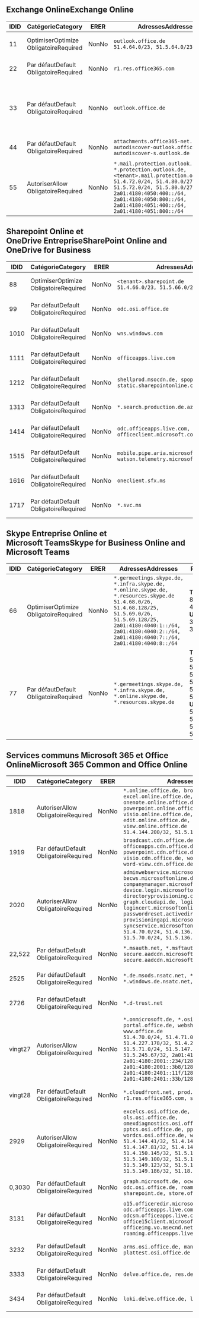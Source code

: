 <!--THIS FILE IS AUTOMATICALLY GENERATED. MANUAL CHANGES WILL BE OVERWRITTEN.-->
<!--Please contact the Office 365 Endpoints team with any questions.-->
<!--Germany endpoints version 2019062800-->
<!--File generated 2019-06-28 11:00:15.7010-->

## <a name="exchange-online"></a><span data-ttu-id="d9ba6-101">Exchange Online</span><span class="sxs-lookup"><span data-stu-id="d9ba6-101">Exchange Online</span></span>

<span data-ttu-id="d9ba6-102">ID</span><span class="sxs-lookup"><span data-stu-id="d9ba6-102">ID</span></span> | <span data-ttu-id="d9ba6-103">Catégorie</span><span class="sxs-lookup"><span data-stu-id="d9ba6-103">Category</span></span> | <span data-ttu-id="d9ba6-104">ER</span><span class="sxs-lookup"><span data-stu-id="d9ba6-104">ER</span></span> | <span data-ttu-id="d9ba6-105">Adresses</span><span class="sxs-lookup"><span data-stu-id="d9ba6-105">Addresses</span></span> | <span data-ttu-id="d9ba6-106">Ports</span><span class="sxs-lookup"><span data-stu-id="d9ba6-106">Ports</span></span>
-- | -------------------- | -- | ------------------------------------------------------------------------------------------------------------------------------------------------------------------------------------------------------------------------------------------------------------ | -------------------------------
<span data-ttu-id="d9ba6-107">1</span><span class="sxs-lookup"><span data-stu-id="d9ba6-107">1</span></span> | <span data-ttu-id="d9ba6-108">Optimiser</span><span class="sxs-lookup"><span data-stu-id="d9ba6-108">Optimize</span></span><BR><span data-ttu-id="d9ba6-109">Obligatoire</span><span class="sxs-lookup"><span data-stu-id="d9ba6-109">Required</span></span> | <span data-ttu-id="d9ba6-110">Non</span><span class="sxs-lookup"><span data-stu-id="d9ba6-110">No</span></span> | `outlook.office.de`<BR>`51.4.64.0/23, 51.5.64.0/23` | <span data-ttu-id="d9ba6-111">**TCP :** 443, 80</span><span class="sxs-lookup"><span data-stu-id="d9ba6-111">**TCP:** 443, 80</span></span>
<span data-ttu-id="d9ba6-112">2</span><span class="sxs-lookup"><span data-stu-id="d9ba6-112">2</span></span> | <span data-ttu-id="d9ba6-113">Par défaut</span><span class="sxs-lookup"><span data-stu-id="d9ba6-113">Default</span></span><BR><span data-ttu-id="d9ba6-114">Obligatoire</span><span class="sxs-lookup"><span data-stu-id="d9ba6-114">Required</span></span> | <span data-ttu-id="d9ba6-115">Non</span><span class="sxs-lookup"><span data-stu-id="d9ba6-115">No</span></span> | `r1.res.office365.com` | <span data-ttu-id="d9ba6-116">**TCP :** 443, 80</span><span class="sxs-lookup"><span data-stu-id="d9ba6-116">**TCP:** 443, 80</span></span>
<span data-ttu-id="d9ba6-117">3</span><span class="sxs-lookup"><span data-stu-id="d9ba6-117">3</span></span> | <span data-ttu-id="d9ba6-118">Par défaut</span><span class="sxs-lookup"><span data-stu-id="d9ba6-118">Default</span></span><BR><span data-ttu-id="d9ba6-119">Obligatoire</span><span class="sxs-lookup"><span data-stu-id="d9ba6-119">Required</span></span> | <span data-ttu-id="d9ba6-120">Non</span><span class="sxs-lookup"><span data-stu-id="d9ba6-120">No</span></span> | `outlook.office.de` | <span data-ttu-id="d9ba6-121">**TCP :** 143, 25, 587, 993, 995</span><span class="sxs-lookup"><span data-stu-id="d9ba6-121">**TCP:** 143, 25, 587, 993, 995</span></span>
<span data-ttu-id="d9ba6-122">4</span><span class="sxs-lookup"><span data-stu-id="d9ba6-122">4</span></span> | <span data-ttu-id="d9ba6-123">Par défaut</span><span class="sxs-lookup"><span data-stu-id="d9ba6-123">Default</span></span><BR><span data-ttu-id="d9ba6-124">Obligatoire</span><span class="sxs-lookup"><span data-stu-id="d9ba6-124">Required</span></span> | <span data-ttu-id="d9ba6-125">Non</span><span class="sxs-lookup"><span data-stu-id="d9ba6-125">No</span></span> | `attachments.office365-net.de, autodiscover-outlook.office.de, autodiscover-s.outlook.de` | <span data-ttu-id="d9ba6-126">**TCP :** 443, 80</span><span class="sxs-lookup"><span data-stu-id="d9ba6-126">**TCP:** 443, 80</span></span>
<span data-ttu-id="d9ba6-127">5</span><span class="sxs-lookup"><span data-stu-id="d9ba6-127">5</span></span> | <span data-ttu-id="d9ba6-128">Autoriser</span><span class="sxs-lookup"><span data-stu-id="d9ba6-128">Allow</span></span><BR><span data-ttu-id="d9ba6-129">Obligatoire</span><span class="sxs-lookup"><span data-stu-id="d9ba6-129">Required</span></span> | <span data-ttu-id="d9ba6-130">Non</span><span class="sxs-lookup"><span data-stu-id="d9ba6-130">No</span></span> | `*.mail.protection.outlook.de, *.protection.outlook.de, <tenant>.mail.protection.outlook.de`<BR>`51.4.72.0/24, 51.4.80.0/27, 51.5.72.0/24, 51.5.80.0/27, 2a01:4180:4050:400::/64, 2a01:4180:4050:800::/64, 2a01:4180:4051:400::/64, 2a01:4180:4051:800::/64` | <span data-ttu-id="d9ba6-131">**TCP :** 25, 443</span><span class="sxs-lookup"><span data-stu-id="d9ba6-131">**TCP:** 25, 443</span></span>

## <a name="sharepoint-online-and-onedrive-for-business"></a><span data-ttu-id="d9ba6-132">Sharepoint Online et OneDrive Entreprise</span><span class="sxs-lookup"><span data-stu-id="d9ba6-132">SharePoint Online and OneDrive for Business</span></span>

<span data-ttu-id="d9ba6-133">ID</span><span class="sxs-lookup"><span data-stu-id="d9ba6-133">ID</span></span> | <span data-ttu-id="d9ba6-134">Catégorie</span><span class="sxs-lookup"><span data-stu-id="d9ba6-134">Category</span></span> | <span data-ttu-id="d9ba6-135">ER</span><span class="sxs-lookup"><span data-stu-id="d9ba6-135">ER</span></span> | <span data-ttu-id="d9ba6-136">Adresses</span><span class="sxs-lookup"><span data-stu-id="d9ba6-136">Addresses</span></span> | <span data-ttu-id="d9ba6-137">Ports</span><span class="sxs-lookup"><span data-stu-id="d9ba6-137">Ports</span></span>
-- | -------------------- | -- | ------------------------------------------------------------------------------ | ----------------
<span data-ttu-id="d9ba6-138">8</span><span class="sxs-lookup"><span data-stu-id="d9ba6-138">8</span></span> | <span data-ttu-id="d9ba6-139">Optimiser</span><span class="sxs-lookup"><span data-stu-id="d9ba6-139">Optimize</span></span><BR><span data-ttu-id="d9ba6-140">Obligatoire</span><span class="sxs-lookup"><span data-stu-id="d9ba6-140">Required</span></span> | <span data-ttu-id="d9ba6-141">Non</span><span class="sxs-lookup"><span data-stu-id="d9ba6-141">No</span></span> | `<tenant>.sharepoint.de`<BR>`51.4.66.0/23, 51.5.66.0/23` | <span data-ttu-id="d9ba6-142">**TCP :** 443, 80</span><span class="sxs-lookup"><span data-stu-id="d9ba6-142">**TCP:** 443, 80</span></span>
<span data-ttu-id="d9ba6-143">9</span><span class="sxs-lookup"><span data-stu-id="d9ba6-143">9</span></span> | <span data-ttu-id="d9ba6-144">Par défaut</span><span class="sxs-lookup"><span data-stu-id="d9ba6-144">Default</span></span><BR><span data-ttu-id="d9ba6-145">Obligatoire</span><span class="sxs-lookup"><span data-stu-id="d9ba6-145">Required</span></span> | <span data-ttu-id="d9ba6-146">Non</span><span class="sxs-lookup"><span data-stu-id="d9ba6-146">No</span></span> | `odc.osi.office.de` | <span data-ttu-id="d9ba6-147">**TCP :** 443, 80</span><span class="sxs-lookup"><span data-stu-id="d9ba6-147">**TCP:** 443, 80</span></span>
<span data-ttu-id="d9ba6-148">10</span><span class="sxs-lookup"><span data-stu-id="d9ba6-148">10</span></span> | <span data-ttu-id="d9ba6-149">Par défaut</span><span class="sxs-lookup"><span data-stu-id="d9ba6-149">Default</span></span><BR><span data-ttu-id="d9ba6-150">Obligatoire</span><span class="sxs-lookup"><span data-stu-id="d9ba6-150">Required</span></span> | <span data-ttu-id="d9ba6-151">Non</span><span class="sxs-lookup"><span data-stu-id="d9ba6-151">No</span></span> | `wns.windows.com` | <span data-ttu-id="d9ba6-152">**TCP :** 443, 80</span><span class="sxs-lookup"><span data-stu-id="d9ba6-152">**TCP:** 443, 80</span></span>
<span data-ttu-id="d9ba6-153">11</span><span class="sxs-lookup"><span data-stu-id="d9ba6-153">11</span></span> | <span data-ttu-id="d9ba6-154">Par défaut</span><span class="sxs-lookup"><span data-stu-id="d9ba6-154">Default</span></span><BR><span data-ttu-id="d9ba6-155">Obligatoire</span><span class="sxs-lookup"><span data-stu-id="d9ba6-155">Required</span></span> | <span data-ttu-id="d9ba6-156">Non</span><span class="sxs-lookup"><span data-stu-id="d9ba6-156">No</span></span> | `officeapps.live.com` | <span data-ttu-id="d9ba6-157">**TCP :** 443, 80</span><span class="sxs-lookup"><span data-stu-id="d9ba6-157">**TCP:** 443, 80</span></span>
<span data-ttu-id="d9ba6-158">12</span><span class="sxs-lookup"><span data-stu-id="d9ba6-158">12</span></span> | <span data-ttu-id="d9ba6-159">Par défaut</span><span class="sxs-lookup"><span data-stu-id="d9ba6-159">Default</span></span><BR><span data-ttu-id="d9ba6-160">Obligatoire</span><span class="sxs-lookup"><span data-stu-id="d9ba6-160">Required</span></span> | <span data-ttu-id="d9ba6-161">Non</span><span class="sxs-lookup"><span data-stu-id="d9ba6-161">No</span></span> | `shellprod.msocdn.de, spoprod-a.akamaihd.net, static.sharepointonline.com` | <span data-ttu-id="d9ba6-162">**TCP :** 443, 80</span><span class="sxs-lookup"><span data-stu-id="d9ba6-162">**TCP:** 443, 80</span></span>
<span data-ttu-id="d9ba6-163">13</span><span class="sxs-lookup"><span data-stu-id="d9ba6-163">13</span></span> | <span data-ttu-id="d9ba6-164">Par défaut</span><span class="sxs-lookup"><span data-stu-id="d9ba6-164">Default</span></span><BR><span data-ttu-id="d9ba6-165">Obligatoire</span><span class="sxs-lookup"><span data-stu-id="d9ba6-165">Required</span></span> | <span data-ttu-id="d9ba6-166">Non</span><span class="sxs-lookup"><span data-stu-id="d9ba6-166">No</span></span> | `*.search.production.de.azuretrafficmanager.de` | <span data-ttu-id="d9ba6-167">**TCP :** 443</span><span class="sxs-lookup"><span data-stu-id="d9ba6-167">**TCP:** 443</span></span>
<span data-ttu-id="d9ba6-168">14</span><span class="sxs-lookup"><span data-stu-id="d9ba6-168">14</span></span> | <span data-ttu-id="d9ba6-169">Par défaut</span><span class="sxs-lookup"><span data-stu-id="d9ba6-169">Default</span></span><BR><span data-ttu-id="d9ba6-170">Obligatoire</span><span class="sxs-lookup"><span data-stu-id="d9ba6-170">Required</span></span> | <span data-ttu-id="d9ba6-171">Non</span><span class="sxs-lookup"><span data-stu-id="d9ba6-171">No</span></span> | `odc.officeapps.live.com, officeclient.microsoft.com` | <span data-ttu-id="d9ba6-172">**TCP :** 443, 80</span><span class="sxs-lookup"><span data-stu-id="d9ba6-172">**TCP:** 443, 80</span></span>
<span data-ttu-id="d9ba6-173">15</span><span class="sxs-lookup"><span data-stu-id="d9ba6-173">15</span></span> | <span data-ttu-id="d9ba6-174">Par défaut</span><span class="sxs-lookup"><span data-stu-id="d9ba6-174">Default</span></span><BR><span data-ttu-id="d9ba6-175">Obligatoire</span><span class="sxs-lookup"><span data-stu-id="d9ba6-175">Required</span></span> | <span data-ttu-id="d9ba6-176">Non</span><span class="sxs-lookup"><span data-stu-id="d9ba6-176">No</span></span> | `mobile.pipe.aria.microsoft.com, ssw.live.com, watson.telemetry.microsoft.com` | <span data-ttu-id="d9ba6-177">**TCP :** 443, 80</span><span class="sxs-lookup"><span data-stu-id="d9ba6-177">**TCP:** 443, 80</span></span>
<span data-ttu-id="d9ba6-178">16</span><span class="sxs-lookup"><span data-stu-id="d9ba6-178">16</span></span> | <span data-ttu-id="d9ba6-179">Par défaut</span><span class="sxs-lookup"><span data-stu-id="d9ba6-179">Default</span></span><BR><span data-ttu-id="d9ba6-180">Obligatoire</span><span class="sxs-lookup"><span data-stu-id="d9ba6-180">Required</span></span> | <span data-ttu-id="d9ba6-181">Non</span><span class="sxs-lookup"><span data-stu-id="d9ba6-181">No</span></span> | `oneclient.sfx.ms` | <span data-ttu-id="d9ba6-182">**TCP :** 443, 80</span><span class="sxs-lookup"><span data-stu-id="d9ba6-182">**TCP:** 443, 80</span></span>
<span data-ttu-id="d9ba6-183">17</span><span class="sxs-lookup"><span data-stu-id="d9ba6-183">17</span></span> | <span data-ttu-id="d9ba6-184">Par défaut</span><span class="sxs-lookup"><span data-stu-id="d9ba6-184">Default</span></span><BR><span data-ttu-id="d9ba6-185">Obligatoire</span><span class="sxs-lookup"><span data-stu-id="d9ba6-185">Required</span></span> | <span data-ttu-id="d9ba6-186">Non</span><span class="sxs-lookup"><span data-stu-id="d9ba6-186">No</span></span> | `*.svc.ms` | <span data-ttu-id="d9ba6-187">**TCP :** 443, 80</span><span class="sxs-lookup"><span data-stu-id="d9ba6-187">**TCP:** 443, 80</span></span>

## <a name="skype-for-business-online-and-microsoft-teams"></a><span data-ttu-id="d9ba6-188">Skype Entreprise Online et Microsoft Teams</span><span class="sxs-lookup"><span data-stu-id="d9ba6-188">Skype for Business Online and Microsoft Teams</span></span>

<span data-ttu-id="d9ba6-189">ID</span><span class="sxs-lookup"><span data-stu-id="d9ba6-189">ID</span></span> | <span data-ttu-id="d9ba6-190">Catégorie</span><span class="sxs-lookup"><span data-stu-id="d9ba6-190">Category</span></span> | <span data-ttu-id="d9ba6-191">ER</span><span class="sxs-lookup"><span data-stu-id="d9ba6-191">ER</span></span> | <span data-ttu-id="d9ba6-192">Adresses</span><span class="sxs-lookup"><span data-stu-id="d9ba6-192">Addresses</span></span> | <span data-ttu-id="d9ba6-193">Ports</span><span class="sxs-lookup"><span data-stu-id="d9ba6-193">Ports</span></span>
-- | -------------------- | -- | ----------------------------------------------------------------------------------------------------------------------------------------------------------------------------------------------------------------------------------------------- | --------------------------------------------------
<span data-ttu-id="d9ba6-194">6</span><span class="sxs-lookup"><span data-stu-id="d9ba6-194">6</span></span> | <span data-ttu-id="d9ba6-195">Optimiser</span><span class="sxs-lookup"><span data-stu-id="d9ba6-195">Optimize</span></span><BR><span data-ttu-id="d9ba6-196">Obligatoire</span><span class="sxs-lookup"><span data-stu-id="d9ba6-196">Required</span></span> | <span data-ttu-id="d9ba6-197">Non</span><span class="sxs-lookup"><span data-stu-id="d9ba6-197">No</span></span> | `*.germeetings.skype.de, *.infra.skype.de, *.online.skype.de, *.resources.skype.de`<BR>`51.4.68.0/26, 51.4.68.128/25, 51.5.69.0/26, 51.5.69.128/25, 2a01:4180:4040:1::/64, 2a01:4180:4040:2::/64, 2a01:4180:4040:7::/64, 2a01:4180:4040:8::/64` | <span data-ttu-id="d9ba6-198">**TCP :** 443, 80</span><span class="sxs-lookup"><span data-stu-id="d9ba6-198">**TCP:** 443, 80</span></span><BR><span data-ttu-id="d9ba6-199">**UDP :** 3478</span><span class="sxs-lookup"><span data-stu-id="d9ba6-199">**UDP:** 3478</span></span>
<span data-ttu-id="d9ba6-200">7</span><span class="sxs-lookup"><span data-stu-id="d9ba6-200">7</span></span> | <span data-ttu-id="d9ba6-201">Par défaut</span><span class="sxs-lookup"><span data-stu-id="d9ba6-201">Default</span></span><BR><span data-ttu-id="d9ba6-202">Obligatoire</span><span class="sxs-lookup"><span data-stu-id="d9ba6-202">Required</span></span> | <span data-ttu-id="d9ba6-203">Non</span><span class="sxs-lookup"><span data-stu-id="d9ba6-203">No</span></span> | `*.germeetings.skype.de, *.infra.skype.de, *.online.skype.de, *.resources.skype.de` | <span data-ttu-id="d9ba6-204">**TCP :** 5061, 50000-59999</span><span class="sxs-lookup"><span data-stu-id="d9ba6-204">**TCP:** 5061, 50000-59999</span></span><BR><span data-ttu-id="d9ba6-205">**UDP :** 50000-59999</span><span class="sxs-lookup"><span data-stu-id="d9ba6-205">**UDP:** 50000-59999</span></span>

## <a name="microsoft-365-common-and-office-online"></a><span data-ttu-id="d9ba6-206">Services communs Microsoft 365 et Office Online</span><span class="sxs-lookup"><span data-stu-id="d9ba6-206">Microsoft 365 Common and Office Online</span></span>

<span data-ttu-id="d9ba6-207">ID</span><span class="sxs-lookup"><span data-stu-id="d9ba6-207">ID</span></span> | <span data-ttu-id="d9ba6-208">Catégorie</span><span class="sxs-lookup"><span data-stu-id="d9ba6-208">Category</span></span> | <span data-ttu-id="d9ba6-209">ER</span><span class="sxs-lookup"><span data-stu-id="d9ba6-209">ER</span></span> | <span data-ttu-id="d9ba6-210">Adresses</span><span class="sxs-lookup"><span data-stu-id="d9ba6-210">Addresses</span></span> | <span data-ttu-id="d9ba6-211">Ports</span><span class="sxs-lookup"><span data-stu-id="d9ba6-211">Ports</span></span>
-- | ------------------- | -- | ---------------------------------------------------------------------------------------------------------------------------------------------------------------------------------------------------------------------------------------------------------------------------------------------------------------------------------------------------------------------------------------------------------------------------------------------------------------------------------- | ----------------
<span data-ttu-id="d9ba6-212">18</span><span class="sxs-lookup"><span data-stu-id="d9ba6-212">18</span></span> | <span data-ttu-id="d9ba6-213">Autoriser</span><span class="sxs-lookup"><span data-stu-id="d9ba6-213">Allow</span></span><BR><span data-ttu-id="d9ba6-214">Obligatoire</span><span class="sxs-lookup"><span data-stu-id="d9ba6-214">Required</span></span> | <span data-ttu-id="d9ba6-215">Non</span><span class="sxs-lookup"><span data-stu-id="d9ba6-215">No</span></span> | `*.online.office.de, broadcast.online.office.de, excel.online.office.de, onenote.online.office.de, powerpoint.online.office.de, visio.online.office.de, word-edit.online.office.de, word-view.online.office.de`<BR>`51.4.144.200/32, 51.5.149.3/32, 51.18.16.0/23` | <span data-ttu-id="d9ba6-216">**TCP :** 443</span><span class="sxs-lookup"><span data-stu-id="d9ba6-216">**TCP:** 443</span></span>
<span data-ttu-id="d9ba6-217">19</span><span class="sxs-lookup"><span data-stu-id="d9ba6-217">19</span></span> | <span data-ttu-id="d9ba6-218">Par défaut</span><span class="sxs-lookup"><span data-stu-id="d9ba6-218">Default</span></span><BR><span data-ttu-id="d9ba6-219">Obligatoire</span><span class="sxs-lookup"><span data-stu-id="d9ba6-219">Required</span></span> | <span data-ttu-id="d9ba6-220">Non</span><span class="sxs-lookup"><span data-stu-id="d9ba6-220">No</span></span> | `broadcast.cdn.office.de, excel.cdn.office.de, officeapps.cdn.office.de, onenote.cdn.office.de, powerpoint.cdn.office.de, view.cdn.office.de, visio.cdn.office.de, word-edit.cdn.office.de, word-view.cdn.office.de` | <span data-ttu-id="d9ba6-221">**TCP :** 443</span><span class="sxs-lookup"><span data-stu-id="d9ba6-221">**TCP:** 443</span></span>
<span data-ttu-id="d9ba6-222">20</span><span class="sxs-lookup"><span data-stu-id="d9ba6-222">20</span></span> | <span data-ttu-id="d9ba6-223">Autoriser</span><span class="sxs-lookup"><span data-stu-id="d9ba6-223">Allow</span></span><BR><span data-ttu-id="d9ba6-224">Obligatoire</span><span class="sxs-lookup"><span data-stu-id="d9ba6-224">Required</span></span> | <span data-ttu-id="d9ba6-225">Non</span><span class="sxs-lookup"><span data-stu-id="d9ba6-225">No</span></span> | `adminwebservice.microsoftonline.de, becws.microsoftonline.de, companymanager.microsoftonline.de, device.login.microsoftonline.de, directoryprovisioning.cloudapi.de, graph.cloudapi.de, login.microsoftonline.de, logincert.microsoftonline.de, pas.cloudapi.de, passwordreset.activedirectory.microsoftazure.de, provisioningapi.microsoftonline.de, syncservice.microsoftonline.de`<BR>`51.4.70.0/24, 51.4.136.0/24, 51.4.144.0/24, 51.5.70.0/24, 51.5.136.0/24, 51.5.144.0/24` | <span data-ttu-id="d9ba6-226">**TCP :** 443, 80</span><span class="sxs-lookup"><span data-stu-id="d9ba6-226">**TCP:** 443, 80</span></span>
<span data-ttu-id="d9ba6-227">22,5</span><span class="sxs-lookup"><span data-stu-id="d9ba6-227">22</span></span> | <span data-ttu-id="d9ba6-228">Par défaut</span><span class="sxs-lookup"><span data-stu-id="d9ba6-228">Default</span></span><BR><span data-ttu-id="d9ba6-229">Obligatoire</span><span class="sxs-lookup"><span data-stu-id="d9ba6-229">Required</span></span> | <span data-ttu-id="d9ba6-230">Non</span><span class="sxs-lookup"><span data-stu-id="d9ba6-230">No</span></span> | `*.msauth.net, *.msftauth.net, secure.aadcdn.microsoftonline-p.com, secure.aadcdn.microsoftonline-p.de` | <span data-ttu-id="d9ba6-231">**TCP :** 443, 80</span><span class="sxs-lookup"><span data-stu-id="d9ba6-231">**TCP:** 443, 80</span></span>
<span data-ttu-id="d9ba6-232">25</span><span class="sxs-lookup"><span data-stu-id="d9ba6-232">25</span></span> | <span data-ttu-id="d9ba6-233">Par défaut</span><span class="sxs-lookup"><span data-stu-id="d9ba6-233">Default</span></span><BR><span data-ttu-id="d9ba6-234">Obligatoire</span><span class="sxs-lookup"><span data-stu-id="d9ba6-234">Required</span></span> | <span data-ttu-id="d9ba6-235">Non</span><span class="sxs-lookup"><span data-stu-id="d9ba6-235">No</span></span> | `*.de.msods.nsatc.net, *.office.de.akadns.net, *.windows.de.nsatc.net, officehome.msocdn.de` | <span data-ttu-id="d9ba6-236">**TCP :** 443, 80</span><span class="sxs-lookup"><span data-stu-id="d9ba6-236">**TCP:** 443, 80</span></span>
<span data-ttu-id="d9ba6-237">27</span><span class="sxs-lookup"><span data-stu-id="d9ba6-237">26</span></span> | <span data-ttu-id="d9ba6-238">Par défaut</span><span class="sxs-lookup"><span data-stu-id="d9ba6-238">Default</span></span><BR><span data-ttu-id="d9ba6-239">Obligatoire</span><span class="sxs-lookup"><span data-stu-id="d9ba6-239">Required</span></span> | <span data-ttu-id="d9ba6-240">Non</span><span class="sxs-lookup"><span data-stu-id="d9ba6-240">No</span></span> | `*.d-trust.net` | <span data-ttu-id="d9ba6-241">**TCP :** 443, 80</span><span class="sxs-lookup"><span data-stu-id="d9ba6-241">**TCP:** 443, 80</span></span>
<span data-ttu-id="d9ba6-242">vingt</span><span class="sxs-lookup"><span data-stu-id="d9ba6-242">27</span></span> | <span data-ttu-id="d9ba6-243">Autoriser</span><span class="sxs-lookup"><span data-stu-id="d9ba6-243">Allow</span></span><BR><span data-ttu-id="d9ba6-244">Obligatoire</span><span class="sxs-lookup"><span data-stu-id="d9ba6-244">Required</span></span> | <span data-ttu-id="d9ba6-245">Non</span><span class="sxs-lookup"><span data-stu-id="d9ba6-245">No</span></span> | `*.onmicrosoft.de, *.osi.office.de, office.de, portal.office.de, webshell.suite.office.de, www.office.de`<BR>`51.4.70.0/24, 51.4.71.0/24, 51.4.226.115/32, 51.4.227.178/32, 51.4.230.178/32, 51.5.70.0/24, 51.5.71.0/24, 51.5.147.48/32, 51.5.242.163/32, 51.5.245.67/32, 2a01:4180:2001::92/128, 2a01:4180:2001::234/128, 2a01:4180:2001::3b8/128, 2a01:4180:2401::11f/128, 2a01:4180:2401::33b/128, 2a01:4180:2401::55b/128` | <span data-ttu-id="d9ba6-246">**TCP :** 443, 80</span><span class="sxs-lookup"><span data-stu-id="d9ba6-246">**TCP:** 443, 80</span></span>
<span data-ttu-id="d9ba6-247">vingt</span><span class="sxs-lookup"><span data-stu-id="d9ba6-247">28</span></span> | <span data-ttu-id="d9ba6-248">Par défaut</span><span class="sxs-lookup"><span data-stu-id="d9ba6-248">Default</span></span><BR><span data-ttu-id="d9ba6-249">Obligatoire</span><span class="sxs-lookup"><span data-stu-id="d9ba6-249">Required</span></span> | <span data-ttu-id="d9ba6-250">Non</span><span class="sxs-lookup"><span data-stu-id="d9ba6-250">No</span></span> | `*.cloudfront.net, prod.msocdn.de, r1.res.office365.com, shellprod.msocdn.de` | <span data-ttu-id="d9ba6-251">**TCP :** 443, 80</span><span class="sxs-lookup"><span data-stu-id="d9ba6-251">**TCP:** 443, 80</span></span>
<span data-ttu-id="d9ba6-252">29</span><span class="sxs-lookup"><span data-stu-id="d9ba6-252">29</span></span> | <span data-ttu-id="d9ba6-253">Autoriser</span><span class="sxs-lookup"><span data-stu-id="d9ba6-253">Allow</span></span><BR><span data-ttu-id="d9ba6-254">Obligatoire</span><span class="sxs-lookup"><span data-stu-id="d9ba6-254">Required</span></span> | <span data-ttu-id="d9ba6-255">Non</span><span class="sxs-lookup"><span data-stu-id="d9ba6-255">No</span></span> | `excelcs.osi.office.de, excelps.osi.office.de, ols.osi.office.de, omexdiagnostics.osi.office.de, pptcs.osi.office.de, pptps.osi.office.de, wordcs.osi.office.de, wordps.osi.office.de`<BR>`51.4.144.41/32, 51.4.144.174/32, 51.4.145.38/32, 51.4.147.81/32, 51.4.147.233/32, 51.4.148.12/32, 51.4.150.145/32, 51.5.147.242/32, 51.5.149.100/32, 51.5.149.119/32, 51.5.149.123/32, 51.5.149.180/32, 51.5.149.186/32, 51.18.0.0/21` | <span data-ttu-id="d9ba6-256">**TCP :** 443, 80</span><span class="sxs-lookup"><span data-stu-id="d9ba6-256">**TCP:** 443, 80</span></span>
<span data-ttu-id="d9ba6-257">0,30</span><span class="sxs-lookup"><span data-stu-id="d9ba6-257">30</span></span> | <span data-ttu-id="d9ba6-258">Par défaut</span><span class="sxs-lookup"><span data-stu-id="d9ba6-258">Default</span></span><BR><span data-ttu-id="d9ba6-259">Obligatoire</span><span class="sxs-lookup"><span data-stu-id="d9ba6-259">Required</span></span> | <span data-ttu-id="d9ba6-260">Non</span><span class="sxs-lookup"><span data-stu-id="d9ba6-260">No</span></span> | `graph.microsoft.de, ocws.osi.office.de, odc.osi.office.de, roaming.osi.office.de, sharepoint.de, store.office.de` | <span data-ttu-id="d9ba6-261">**TCP :** 443, 80</span><span class="sxs-lookup"><span data-stu-id="d9ba6-261">**TCP:** 443, 80</span></span>
<span data-ttu-id="d9ba6-262">31</span><span class="sxs-lookup"><span data-stu-id="d9ba6-262">31</span></span> | <span data-ttu-id="d9ba6-263">Par défaut</span><span class="sxs-lookup"><span data-stu-id="d9ba6-263">Default</span></span><BR><span data-ttu-id="d9ba6-264">Obligatoire</span><span class="sxs-lookup"><span data-stu-id="d9ba6-264">Required</span></span> | <span data-ttu-id="d9ba6-265">Non</span><span class="sxs-lookup"><span data-stu-id="d9ba6-265">No</span></span> | `o15.officeredir.microsoft.com, odc.officeapps.live.com, odcsm.officeapps.live.com, office.microsoft.com, office15client.microsoft.com, officeimg.vo.msecnd.net, roaming.officeapps.live.com` | <span data-ttu-id="d9ba6-266">**TCP :** 443, 80</span><span class="sxs-lookup"><span data-stu-id="d9ba6-266">**TCP:** 443, 80</span></span>
<span data-ttu-id="d9ba6-267">32</span><span class="sxs-lookup"><span data-stu-id="d9ba6-267">32</span></span> | <span data-ttu-id="d9ba6-268">Par défaut</span><span class="sxs-lookup"><span data-stu-id="d9ba6-268">Default</span></span><BR><span data-ttu-id="d9ba6-269">Obligatoire</span><span class="sxs-lookup"><span data-stu-id="d9ba6-269">Required</span></span> | <span data-ttu-id="d9ba6-270">Non</span><span class="sxs-lookup"><span data-stu-id="d9ba6-270">No</span></span> | `arms.osi.office.de, manage.osi.office.de, plattest.osi.office.de` | <span data-ttu-id="d9ba6-271">**TCP :** 443, 80</span><span class="sxs-lookup"><span data-stu-id="d9ba6-271">**TCP:** 443, 80</span></span>
<span data-ttu-id="d9ba6-272">33</span><span class="sxs-lookup"><span data-stu-id="d9ba6-272">33</span></span> | <span data-ttu-id="d9ba6-273">Par défaut</span><span class="sxs-lookup"><span data-stu-id="d9ba6-273">Default</span></span><BR><span data-ttu-id="d9ba6-274">Obligatoire</span><span class="sxs-lookup"><span data-stu-id="d9ba6-274">Required</span></span> | <span data-ttu-id="d9ba6-275">Non</span><span class="sxs-lookup"><span data-stu-id="d9ba6-275">No</span></span> | `delve.office.de, res.delve.office.com` | <span data-ttu-id="d9ba6-276">**TCP :** 443</span><span class="sxs-lookup"><span data-stu-id="d9ba6-276">**TCP:** 443</span></span>
<span data-ttu-id="d9ba6-277">34</span><span class="sxs-lookup"><span data-stu-id="d9ba6-277">34</span></span> | <span data-ttu-id="d9ba6-278">Par défaut</span><span class="sxs-lookup"><span data-stu-id="d9ba6-278">Default</span></span><BR><span data-ttu-id="d9ba6-279">Obligatoire</span><span class="sxs-lookup"><span data-stu-id="d9ba6-279">Required</span></span> | <span data-ttu-id="d9ba6-280">Non</span><span class="sxs-lookup"><span data-stu-id="d9ba6-280">No</span></span> | `loki.delve.office.de, lpcres.delve.office.com` | <span data-ttu-id="d9ba6-281">**TCP :** 443</span><span class="sxs-lookup"><span data-stu-id="d9ba6-281">**TCP:** 443</span></span>
